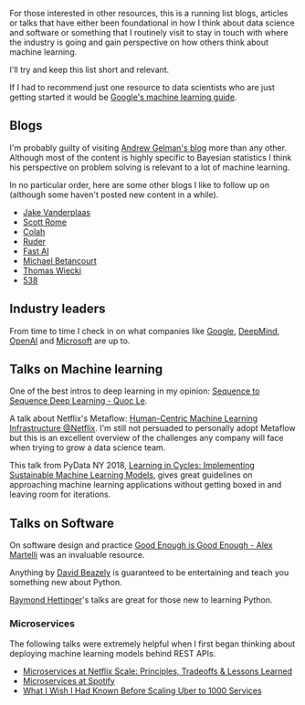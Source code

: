 For those interested in other resources, this is a running list
blogs, articles or talks that have either been foundational in how I think about
data science and software or something that I routinely visit to stay
in touch with where the industry is going and gain perspective on how others
think about machine learning.

I'll try and keep this list short and relevant.

If I had to recommend just one
resource to data scientists who are just getting started it would be
[Google's machine learning guide](https://developers.google.com/machine-learning/guides/rules-of-ml/).

## Blogs

I'm probably guilty of visiting [Andrew Gelman's blog](https://statmodeling.stat.columbia.edu/)
more than any other. Although most of the content is highly specific to Bayesian statistics
I think his perspective on problem solving is relevant to a lot of machine learning.

In no particular order, here are some other blogs I like to follow up on (although some haven't
posted new content in a while).

- [Jake Vanderplaas](http://jakevdp.github.io/blog/2014/03/11/frequentism-and-bayesianism-a-practical-intro/)
- [Scott Rome](http://srome.github.io)
- [Colah](https://colah.github.io/)
- [Ruder](https://ruder.io/)
- [Fast AI](https://www.fast.ai/)
- [Michael Betancourt](https://betanalpha.github.io/writing/)
- [Thomas Wiecki](https://twiecki.io/)
- [538](https://fivethirtyeight.com/)


## Industry leaders

From time to time I check in on what companies like [Google](https://ai.googleblog.com/),
[DeepMind](https://deepmind.com/blog), [OpenAI](https://openai.com/blog/) and
[Microsoft](https://blogs.microsoft.com/ai/) are up to.

## Talks on Machine learning

One of the best intros to deep learning in my opinion: [Sequence to Sequence Deep Learning - Quoc Le](https://www.youtube.com/watch?v=G5RY_SUJih4&feature=youtu.be).

A talk about Netflix's Metaflow: [Human-Centric Machine Learning Infrastructure @Netflix](https://www.youtube.com/watch?v=XV5VGddmP24). I'm still not persuaded to personally adopt Metaflow but this is an excellent
overview of the challenges any company will face when trying to grow a data science team.

This talk from PyData NY 2018, [Learning in Cycles: Implementing Sustainable Machine Learning Models](https://www.youtube.com/watch?v=IiLkaMtzBJQ), gives great guidelines on approaching machine
learning applications without getting boxed in and leaving room for iterations.

## Talks on Software

On software design  and practice [Good Enough is Good Enough - Alex Martelli](https://www.youtube.com/watch?v=_Ek3A2b-nHU&t=1s)
was an invaluable resource.

Anything by [David Beazely](https://www.youtube.com/user/dabeazllc) is guaranteed to be entertaining and teach
you something new about Python.

[Raymond Hettinger](https://www.youtube.com/watch?v=HTLu2DFOdTg&list=PLRVdut2KPAguz3xcd22i_o_onnmDKj3MA)'s talks
are great for those new to learning Python.


### Microservices

The following talks were extremely helpful when I first began thinking about deploying
machine learning models behind REST APIs.

- [Microservices at Netflix Scale: Principles, Tradeoffs & Lessons Learned](https://www.youtube.com/watch?v=57UK46qfBLY)
- [Microservices at Spotify](https://www.youtube.com/watch?v=7LGPeBgNFuU)
- [What I Wish I Had Known Before Scaling Uber to 1000 Services](https://www.youtube.com/watch?v=kb-m2fasdDY&t=112s)